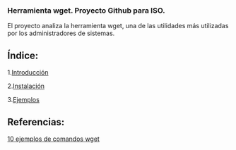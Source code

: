 ### Herramienta wget. Proyecto Github para ISO.

El proyecto analiza la herramienta wget, una de las utilidades más utilizadas por los administradores de sistemas.

## Índice:

1.[Introducción](https://github.com/mikkgh/wget/1.Introducción.md)

2.[Instalación](https://github.com/mikkgh/wget/2.Instalación.md)

3.[Ejemplos](https://github.com/mikkgh/wget/3.Ejemplos.md)


## Referencias:

[10 ejemplos de comandos wget](https://geekflare.com/es/wget-command-examples/)
